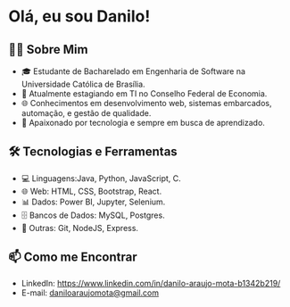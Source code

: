 # Olá, eu sou Danilo! 

## 👨‍💻 Sobre Mim

- 🎓 Estudante de Bacharelado em Engenharia de Software na Universidade Católica de Brasília.
- 💼 Atualmente estagiando em TI no Conselho Federal de Economia.
- 🌐 Conhecimentos em desenvolvimento web, sistemas embarcados, automação, e gestão de qualidade.
- 🚀 Apaixonado por tecnologia e sempre em busca de aprendizado.

## 🛠️ Tecnologias e Ferramentas

- 💻 Linguagens:Java, Python, JavaScript, C.
- 🌐 Web: HTML, CSS, Bootstrap, React.
- 📊 Dados: Power BI, Jupyter, Selenium.
- 🗄️ Bancos de Dados: MySQL, Postgres.
- 🚀 Outras: Git, NodeJS, Express.

## 📫 Como me Encontrar

- LinkedIn: https://www.linkedin.com/in/danilo-araujo-mota-b1342b219/
- E-mail: daniloaraujomota@gmail.com
